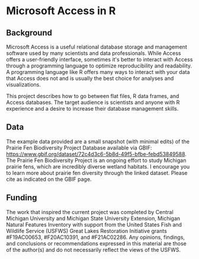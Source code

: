# Microsoft Access in R

## Background
Microsoft Access is a useful relational database storage and management software used by many scientists and data professionals. While Access offers a user-friendly interface, sometimes it's better to interact with Access through a programming language to optimize reproducibility and readability. A programming language like R offers many ways to interact with your data that Access does not and is usually the best choice for analyses and visualizations.

This project describes how to go between flat files, R data frames, and Access databases. The target audience is scientists and anyone with R experience and a desire to increase their database management skills. 

## Data
The example data provided are a small snapshot (with minimal edits) of the Prairie Fen Biodiversity Project Database available via GBIF: https://www.gbif.org/dataset/72c4d3c6-5b8d-49f5-bfbe-febd53849588. The Prairie Fen Biodiversity Project is an ongoing effort to study Michigan prairie fens, which are incredibly diverse wetland habitats. I encourage you to learn more about prairie fen diversity through the linked dataset. Please cite as indicated on the GBIF page. 

## Funding
The work that inspired the current project was completed by Central Michigan University and Michigan State University Extension, Michigan Natural Features Inventory with support from the United States Fish and Wildlife Service (USFWS) Great Lakes Restoration Initiative grants #F19AC00653, #F20AC10391, and #F21AC02286. Any opinions, findings, and conclusions or recommendations expressed in this material are those of the author(s) and do not necessarily reflect the views of the USFWS.
